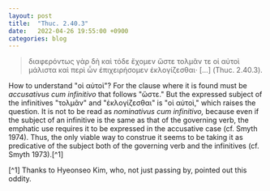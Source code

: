 ```yaml
---
layout: post
title:  "Thuc. 2.40.3"
date:   2022-04-26 19:55:00 +0900
categories: blog
---
```

> διαφερόντως γὰρ δὴ καὶ τόδε ἔχομεν ὥστε τολμᾶν τε οἱ αὐτοὶ μάλιστα καὶ περὶ ὧν ἐπιχειρήσομεν ἐκλογίζεσθαι· [...] (Thuc. 2.40.3).

How to understand "οἱ αὐτοὶ"? For the clause where it is found must be *accusativus cum infinitivo* that follows "ὥστε." But the expressed subject of the infinitives "τολμᾶν" and "ἐκλογίζεσθαι" is "οἱ αὐτοὶ," which raises the question. It is not to be read as *nominativus cum infinitivo,* because even if the subject of an infinitive is the same as that of the governing verb, the emphatic use requires it to be expressed in the accusative case (cf. Smyth 1974). Thus, the only viable way to construe it seems to be taking it as predicative of the subject both of the governing verb and the infinitives (cf. Smyth 1973).[^1]

[^1] Thanks to Hyeonseo Kim, who, not just passing by, pointed out this oddity.